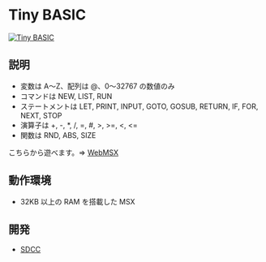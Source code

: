 # Tiny BASIC

[![Tiny BASIC](http://img.youtube.com/vi/i85o3fFsTWc/0.jpg)](https://www.youtube.com/watch?v=i85o3fFsTWc)

## 説明
- 変数は A～Z、配列は @、0〜32767 の数値のみ
- コマンドは NEW, LIST, RUN
- ステートメントは LET, PRINT, INPUT, GOTO, GOSUB, RETURN, IF, FOR, NEXT, STOP
- 演算子は +, -, *, /, =, #, >, >=, <, <=
- 関数は RND, ABS, SIZE

こちらから遊べます。⇒  [WebMSX](http://webmsx.org/?MACHINE=MSX1J&ROM=https://github.com/CoBinee/tinybas-msx/raw/main/rom/TINYBAS.ROM)

## 動作環境
- 32KB 以上の RAM を搭載した MSX

## 開発
- [SDCC](https://sdcc.sourceforge.net)
